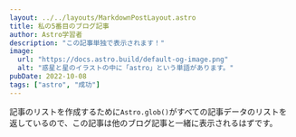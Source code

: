 ```yaml
---
layout: ../../layouts/MarkdownPostLayout.astro
title: 私の5番目のブログ記事
author: Astro学習者
description: "この記事単独で表示されます！"
image:
  url: "https://docs.astro.build/default-og-image.png"
  alt: "惑星と星のイラストの中に「astro」という単語があります。"
pubDate: 2022-10-08
tags: ["astro", "成功"]
---
```


記事のリストを作成するために`Astro.glob()`がすべての記事データのリストを返しているので、この記事は他のブログ記事と一緒に表示されるはずです。
